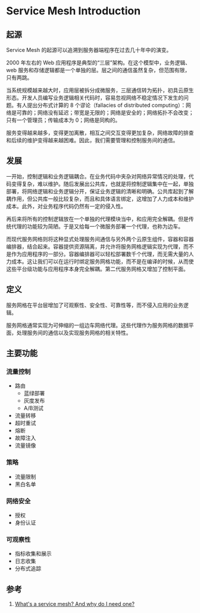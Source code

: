 # Service Mesh Introduction
## 起源
Service Mesh 的起源可以追溯到服务器端程序在过去几十年中的演变。

2000 年左右的 Web 应用程序是典型的“三层”架构。在这个模型中，业务逻辑、web 服务和存储逻辑都是一个单独的层。层之间的通信虽然复杂，但范围有限，只有两跳。

当系统规模越来越大时，应用层被拆分成微服务，三层通信转为拓扑，初具云原生形态。开发人员编写业务逻辑相关代码时，容易忽视网络不稳定情况下发生的问题。有人提出分布式计算的 8 个谬论（fallacies of distributed computing）：网络是可靠的；网络没有延迟；带宽是无限的；网络是安全的；网络拓扑不会改变；只有一个管理员；传输成本为 0；网络是同构的。

服务变得越来越多，变得更加离散，相互之间交互变得更加复杂，网络故障的排查和后续的维护变得越来越困难。因此，我们需要管理和控制服务间的通信。


## 发展
一开始，控制逻辑和业务逻辑耦合。在业务代码中夹杂对网络异常情况的处理，代码变得复杂，难以维护。随后发展出公共库，也就是将控制逻辑集中在一起，单独部署，将网络逻辑和业务逻辑分开，保证业务逻辑的清晰和明确。公共库起到了解耦作用，但公共库一般比较复杂，而且和具体语言绑定，这增加了人力成本和维护成本。此外，对业务程序代码仍然有一定的侵入性。

再后来将所有的控制逻辑放在一个单独的代理模块当中，和应用完全解耦。但是传统代理的功能较为简陋。于是又给每一个微服务部署一个代理，也称为边车。

而现代服务网格则将这种显式处理服务间通信与另外两个云原生组件，容器和容器编排器，结合起来。容器提供资源隔离，并允许将服务网格逻辑实现为代理，而不是作为应用程序的一部分。容器编排器可以轻松部署数千个代理，而无需大量的人力成本。这让我们可以在运行时绑定服务网格功能，而不是在编译的时候，从而使这些平台级功能与应用程序本身完全解耦。第二代服务网格又增加了控制平面。


## 定义
服务网格在平台层增加了可观察性、安全性、可靠性等，而不侵入应用的业务逻辑。

服务网格通常实现为可伸缩的一组边车网络代理。这些代理作为服务网格的数据平面，处理服务间的通信以及实现服务网格的相关特性。


## 主要功能
### 流量控制
- 路由
  - 蓝绿部署
  - 灰度发布
  - A/B测试
- 流量转移
- 超时重试
- 熔断
- 故障注入
- 流量镜像

### 策略
- 流量限制
- 黑白名单

### 网络安全
- 授权
- 身份认证

### 可观察性
- 指标收集和展示
- 日志收集
- 分布式追踪


## 参考
1. [What's a service mesh? And why do I need one?](https://buoyant.io/what-is-a-service-mesh)